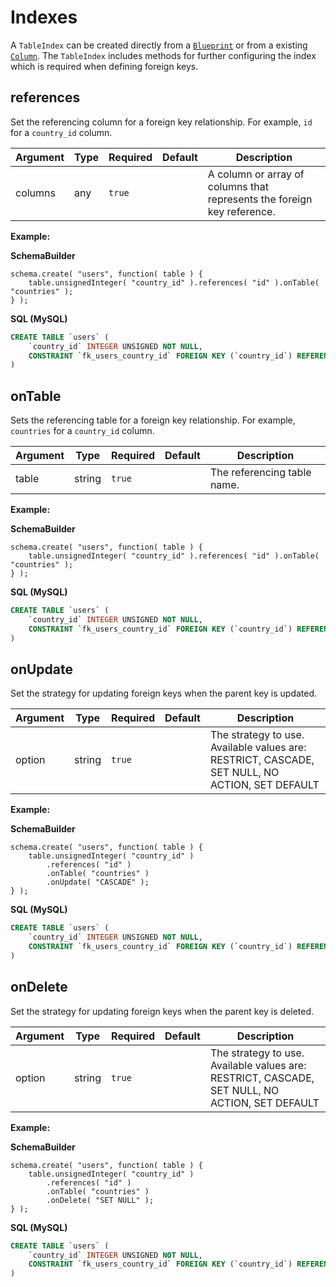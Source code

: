 # Indexes

A `TableIndex` can be created directly from a [`Blueprint`](creating-table-constraints.md) or from a existing [`Column`](column-modifiers.md). The `TableIndex` includes methods for further configuring the index which is required when defining foreign keys.

## references

Set the referencing column for a foreign key relationship. For example, `id` for a `country_id` column.

| Argument | Type | Required | Default | Description |
| --- | --- | --- | --- | --- |
| columns | any | `true` |  | A column or array of columns that represents the foreign key reference. |

**Example:**

**SchemaBuilder**

```text
schema.create( "users", function( table ) {
    table.unsignedInteger( "country_id" ).references( "id" ).onTable( "countries" );
} );
```

**SQL \(MySQL\)**

```sql
CREATE TABLE `users` (
    `country_id` INTEGER UNSIGNED NOT NULL,
    CONSTRAINT `fk_users_country_id` FOREIGN KEY (`country_id`) REFERENCES `countries` (`id`) ON UPDATE NO ACTION ON DELETE NO ACTION
)
```

## onTable

Sets the referencing table for a foreign key relationship. For example, `countries` for a `country_id` column.

| Argument | Type | Required | Default | Description |
| --- | --- | --- | --- | --- |
| table | string | `true` |  | The referencing table name. |

**Example:**

**SchemaBuilder**

```text
schema.create( "users", function( table ) {
    table.unsignedInteger( "country_id" ).references( "id" ).onTable( "countries" );
} );
```

**SQL \(MySQL\)**

```sql
CREATE TABLE `users` (
    `country_id` INTEGER UNSIGNED NOT NULL,
    CONSTRAINT `fk_users_country_id` FOREIGN KEY (`country_id`) REFERENCES `countries` (`id`) ON UPDATE NO ACTION ON DELETE NO ACTION
)
```

## onUpdate

Set the strategy for updating foreign keys when the parent key is updated.

| Argument | Type | Required | Default | Description |
| --- | --- | --- | --- | --- |
| option | string | `true` |  | The strategy to use. Available values are: RESTRICT, CASCADE, SET NULL, NO ACTION, SET DEFAULT |

**Example:**

**SchemaBuilder**

```text
schema.create( "users", function( table ) {
    table.unsignedInteger( "country_id" )
        .references( "id" )
        .onTable( "countries" )
        .onUpdate( "CASCADE" );
} );
```

**SQL \(MySQL\)**

```sql
CREATE TABLE `users` (
    `country_id` INTEGER UNSIGNED NOT NULL,
    CONSTRAINT `fk_users_country_id` FOREIGN KEY (`country_id`) REFERENCES `countries` (`id`) ON UPDATE CASCADE ON DELETE NO ACTION
)
```

## onDelete

Set the strategy for updating foreign keys when the parent key is deleted.

| Argument | Type | Required | Default | Description |
| --- | --- | --- | --- | --- |
| option | string | `true` |  | The strategy to use. Available values are: RESTRICT, CASCADE, SET NULL, NO ACTION, SET DEFAULT |

**Example:**

**SchemaBuilder**

```text
schema.create( "users", function( table ) {
    table.unsignedInteger( "country_id" )
        .references( "id" )
        .onTable( "countries" )
        .onDelete( "SET NULL" );
} );
```

**SQL \(MySQL\)**

```sql
CREATE TABLE `users` (
    `country_id` INTEGER UNSIGNED NOT NULL,
    CONSTRAINT `fk_users_country_id` FOREIGN KEY (`country_id`) REFERENCES `countries` (`id`) ON UPDATE NO ACTION ON DELETE SET NULL
)
```

